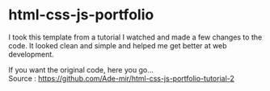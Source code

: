 # html-css-js-portfolio

I took this template from a tutorial I watched and made a few changes to the code.
It looked clean and simple and helped me get better at web development.

If you want the original code, here you go...<br>
Source : https://github.com/Ade-mir/html-css-js-portfolio-tutorial-2
